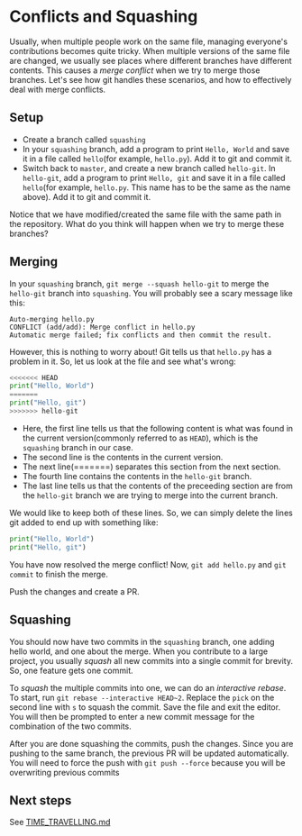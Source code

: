 # Conflicts and Squashing

Usually, when multiple people work on the same file, managing everyone's contributions becomes quite tricky. When multiple versions of the same file are changed, we usually see places where different branches have different contents. This causes a *merge conflict* when we try to merge those branches. Let's see how git handles these scenarios, and how to effectively deal with merge conflicts. 

## Setup

- Create a branch called `squashing`
- In your `squashing` branch, add a program to print `Hello, World` and save it in a file called `hello`(for example, `hello.py`). Add it to git and commit it.
- Switch back to `master`, and create a new branch called `hello-git`. In `hello-git`, add a program to print `Hello, git` and save it in a file called `hello`(for example, `hello.py`. This name has to be the same as the name above). Add it to git and commit it.

Notice that we have modified/created the same file with the same path in the repository. What do you think will happen when we try to merge these branches?

## Merging

In your `squashing` branch, `git merge --squash hello-git` to merge the `hello-git` branch into `squashing`.  You will probably see a scary message like this:

```
Auto-merging hello.py
CONFLICT (add/add): Merge conflict in hello.py
Automatic merge failed; fix conflicts and then commit the result.
```

However, this is nothing to worry about! Git tells us that `hello.py` has a problem in it. So, let us look at the file and see what's wrong:

```python
<<<<<<< HEAD
print("Hello, World")
=======
print("Hello, git")
>>>>>>> hello-git
```

- Here, the first line tells us that the following content is what was found in the current version(commonly referred to as `HEAD`), which is the `squashing` branch in our case.
- The second line is the contents in the current version.
- The next line(=======) separates this section from the next section.
- The fourth line contains the contents in the `hello-git` branch.
- The last line tells us that the contents of the preceeding section are from the `hello-git` branch we are trying to merge into the current branch.

We would like to keep both of these lines. So, we can simply delete the lines git added to end up with something like:

```python
print("Hello, World")
print("Hello, git")
```

You have now resolved the merge conflict! Now, `git add hello.py` and `git commit` to finish the merge.

Push the changes and create a PR.

## Squashing

You should now have two commits in the `squashing` branch, one adding hello world, and one about the merge. When you contribute to a large project, you usually *squash* all new commits into a single commit for brevity. So, one feature gets one commit.

To *squash* the multiple commits into one, we can do an *interactive rebase*. To start, run `git rebase --interactive HEAD~2`. Replace the `pick` on the second line with `s` to squash the commit. Save the file and exit the editor. You will then be prompted to enter a new commit message for the combination of the two commits.

After you are done squashing the commits, push the changes. Since you are pushing to the same branch, the previous PR will be updated automatically. You will need to force the push with `git push --force` because you will be overwriting previous commits

## Next steps

See [TIME_TRAVELLING.md](TIME_TRAVELLING.md)
